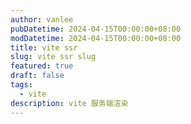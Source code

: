 ```yaml
---
author: vanlee
pubDatetime: 2024-04-15T00:00:00+08:00
modDatetime: 2024-04-15T00:00:00+08:00
title: vite ssr
slug: vite ssr slug
featured: true
draft: false
tags:
  - vite
description: vite 服务端渲染
---
```

